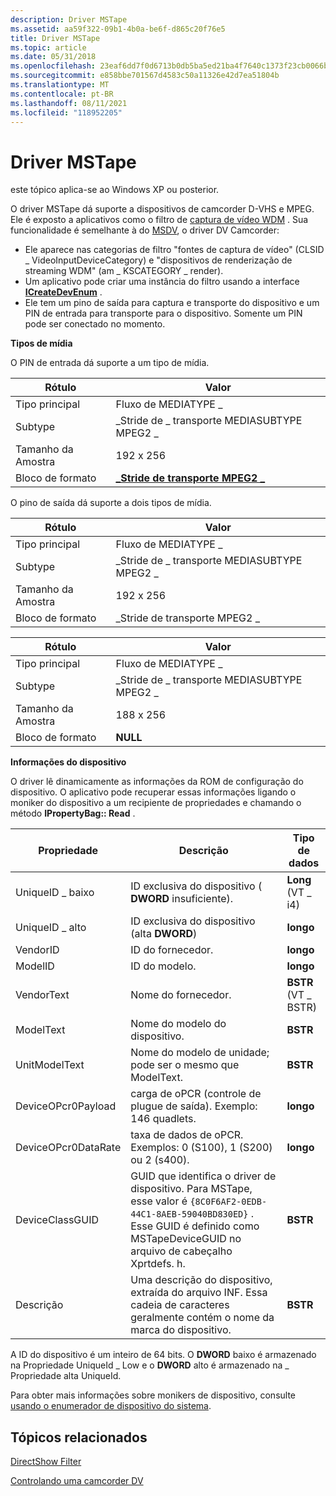 ```yaml
---
description: Driver MSTape
ms.assetid: aa59f322-09b1-4b0a-be6f-d865c20f76e5
title: Driver MSTape
ms.topic: article
ms.date: 05/31/2018
ms.openlocfilehash: 23eaf6dd7f0d6713b0db5ba5ed21ba4f7640c1373f23cb0066b0b31f366809cc
ms.sourcegitcommit: e858bbe701567d4583c50a11326e42d7ea51804b
ms.translationtype: MT
ms.contentlocale: pt-BR
ms.lasthandoff: 08/11/2021
ms.locfileid: "118952205"
---
```

# <a name="mstape-driver"></a>Driver MSTape

este tópico aplica-se ao Windows XP ou posterior.

O driver MSTape dá suporte a dispositivos de camcorder D-VHS e MPEG. Ele é exposto a aplicativos como o filtro de [captura de vídeo WDM](wdm-video-capture-filter.md) . Sua funcionalidade é semelhante à do [MSDV](msdv-driver.md), o driver DV Camcorder:

-   Ele aparece nas categorias de filtro "fontes de captura de vídeo" (CLSID \_ VideoInputDeviceCategory) e "dispositivos de renderização de streaming WDM" (am \_ KSCATEGORY \_ render).
-   Um aplicativo pode criar uma instância do filtro usando a interface [**ICreateDevEnum**](/windows/desktop/api/Strmif/nn-strmif-icreatedevenum) .
-   Ele tem um pino de saída para captura e transporte do dispositivo e um PIN de entrada para transporte para o dispositivo. Somente um PIN pode ser conectado no momento.

**Tipos de mídia**

O PIN de entrada dá suporte a um tipo de mídia.



| Rótulo | Valor |
|--------------|------------------------------------------------------------|
| Tipo principal   | Fluxo de MEDIATYPE \_                                          |
| Subtype      | \_Stride de \_ transporte MEDIASUBTYPE MPEG2 \_                     |
| Tamanho da Amostra  | 192 x 256                                                  |
| Bloco de formato | [**\_Stride de transporte MPEG2 \_**](mpeg2-transport-stride.md) |



 

O pino de saída dá suporte a dois tipos de mídia.



| Rótulo | Valor |
|--------------|----------------------------------------|
| Tipo principal   | Fluxo de MEDIATYPE \_                      |
| Subtype      | \_Stride de \_ transporte MEDIASUBTYPE MPEG2 \_ |
| Tamanho da Amostra  | 192 x 256                              |
| Bloco de formato | \_Stride de transporte MPEG2 \_               |



 



| Rótulo | Valor |
|--------------|----------------------------------------|
| Tipo principal   | Fluxo de MEDIATYPE \_                      |
| Subtype      | \_Stride de \_ transporte MEDIASUBTYPE MPEG2 \_ |
| Tamanho da Amostra  | 188 x 256                              |
| Bloco de formato | **NULL**                               |



 

**Informações do dispositivo**

O driver lê dinamicamente as informações da ROM de configuração do dispositivo. O aplicativo pode recuperar essas informações ligando o moniker do dispositivo a um recipiente de propriedades e chamando o método **IPropertyBag:: Read** .



| Propriedade            | Descrição                                                                                                                                                                         | Tipo de dados           |
|---------------------|-------------------------------------------------------------------------------------------------------------------------------------------------------------------------------------|---------------------|
| UniqueID \_ baixo       | ID exclusiva do dispositivo ( **DWORD** insuficiente).                                                                                                                                            | **Long** (VT \_ i4)   |
| UniqueID \_ alto      | ID exclusiva do dispositivo (alta **DWORD**)                                                                                                                                            | **longo**            |
| VendorID            | ID do fornecedor.                                                                                                                                                                          | **longo**            |
| ModelID             | ID do modelo.                                                                                                                                                                           | **longo**            |
| VendorText          | Nome do fornecedor.                                                                                                                                                                        | **BSTR** (VT \_ BSTR) |
| ModelText           | Nome do modelo do dispositivo.                                                                                                                                                                  | **BSTR**            |
| UnitModelText       | Nome do modelo de unidade; pode ser o mesmo que ModelText.                                                                                                                                      | **BSTR**            |
| DeviceOPcr0Payload  | carga de oPCR (controle de plugue de saída). Exemplo: 146 quadlets.                                                                                                                          | **longo**            |
| DeviceOPcr0DataRate | taxa de dados de oPCR. Exemplos: 0 (S100), 1 (S200) ou 2 (s400).                                                                                                                          | **longo**            |
| DeviceClassGUID     | GUID que identifica o driver de dispositivo. Para MSTape, esse valor é `{8C0F6AF2-0EDB-44C1-8AEB-59040BD830ED}` . Esse GUID é definido como MSTapeDeviceGUID no arquivo de cabeçalho Xprtdefs. h. | **BSTR**            |
| Descrição         | Uma descrição do dispositivo, extraída do arquivo INF. Essa cadeia de caracteres geralmente contém o nome da marca do dispositivo.                                                                    | **BSTR**            |



 

A ID do dispositivo é um inteiro de 64 bits. O **DWORD** baixo é armazenado na Propriedade UniqueId \_ Low e o **DWORD** alto é armazenado na \_ Propriedade alta UniqueId.

Para obter mais informações sobre monikers de dispositivo, consulte [usando o enumerador de dispositivo do sistema](using-the-system-device-enumerator.md).

## <a name="related-topics"></a>Tópicos relacionados

<dl> <dt>

[DirectShow Filter](directshow-filters.md)
</dt> <dt>

[Controlando uma camcorder DV](controlling-a-dv-camcorder.md)
</dt> </dl>

 

 



